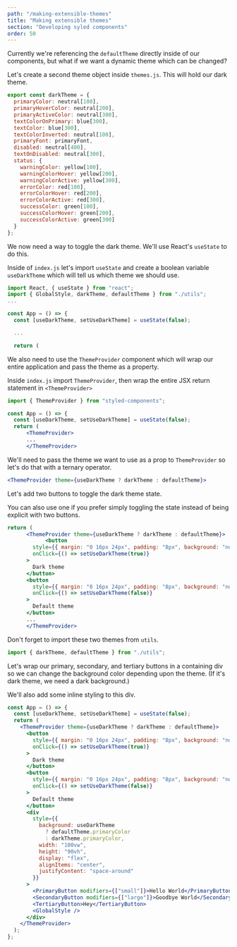 ```yaml
---
path: "/making-extensible-themes"
title: "Making extensible themes"
section: "Developing syled components"
order: 50
---
```


Currently we're referencing the `defaultTheme` directly inside of our components, but what if we want a dynamic theme which can be changed?

Let's create a second theme object inside `themes.js`. This will hold our dark theme.

```jsx
export const darkTheme = {
  primaryColor: neutral[100],
  primaryHoverColor: neutral[200],
  primaryActiveColor: neutral[300],
  textColorOnPrimary: blue[300],
  textColor: blue[300],
  textColorInverted: neutral[100],
  primaryFont: primaryFont,
  disabled: neutral[400],
  textOnDisabled: neutral[300],
  status: {
    warningColor: yellow[100],
    warningColorHover: yellow[200],
    warningColorActive: yellow[300],
    errorColor: red[100],
    errorColorHover: red[200],
    errorColorActive: red[300],
    successColor: green[100],
    successColorHover: green[200],
    successColorActive: green[300]
  }
};
```

We now need a way to toggle the dark theme. We'll use React's `useState` to do this.

Inside of `index.js` let's import `useState` and create a boolean variable `useDarkTheme` which will tell us which theme we should use.

```jsx
import React, { useState } from "react";
import { GlobalStyle, darkTheme, defaultTheme } from "./utils";
...

const App = () => {
  const [useDarkTheme, setUseDarkTheme] = useState(false);

  ...

  return (
```

We also need to use the `ThemeProvider` component which will wrap our entire application and pass the theme as a property.

Inside `index.js` import `ThemeProvider`, then wrap the entire JSX return statement in `<ThemeProvider>`

```jsx
import { ThemeProvider } from "styled-components";
```

```jsx
const App = () => {
  const [useDarkTheme, setUseDarkTheme] = useState(false);
  return (
	  <ThemeProvider>
	  ...
	  </ThemeProvider>
```

We'll need to pass the theme we want to use as a prop to `ThemeProvider` so let's do that with a ternary operator.

```jsx
<ThemeProvider theme={useDarkTheme ? darkTheme : defaultTheme}>
```

Let's add two buttons to toggle the dark theme state.

You can also use one if you prefer simply toggling the state instead of being explicit with two buttons.

```jsx
return (
	  <ThemeProvider theme={useDarkTheme ? darkTheme : defaultTheme}>
			<button
        style={{ margin: "0 16px 24px", padding: "8px", background: "none" }}
        onClick={() => setUseDarkTheme(true)}
      >
        Dark theme
      </button>
      <button
        style={{ margin: "0 16px 24px", padding: "8px", background: "none" }}
        onClick={() => setUseDarkTheme(false)}
      >
        Default theme
      </button>
      ...
	  </ThemeProvider>
```

Don't forget to import these two themes from `utils`.

```jsx
import { darkTheme, defaultTheme } from "./utils";
```

Let's wrap our primary, secondary, and tertiary buttons in a containing div so we can change the background color depending upon the theme. (If it's dark theme, we need a dark background.)

We'll also add some inline styling to this div.

```jsx
const App = () => {
  const [useDarkTheme, setUseDarkTheme] = useState(false);
  return (
    <ThemeProvider theme={useDarkTheme ? darkTheme : defaultTheme}>
      <button
        style={{ margin: "0 16px 24px", padding: "8px", background: "none" }}
        onClick={() => setUseDarkTheme(true)}
      >
        Dark theme
      </button>
      <button
        style={{ margin: "0 16px 24px", padding: "8px", background: "none" }}
        onClick={() => setUseDarkTheme(false)}
      >
        Default theme
      </button>
      <div
        style={{
          background: useDarkTheme
            ? defaultTheme.primaryColor
            : darkTheme.primaryColor,
          width: "100vw",
          height: "90vh",
          display: "flex",
          alignItems: "center",
          justifyContent: "space-around"
        }}
      >
        <PrimaryButton modifiers={["small"]}>Hello World</PrimaryButton>
        <SecondaryButton modifiers={["large"]}>Goodbye World</SecondaryButton>
        <TertiaryButton>Hey</TertiaryButton>
        <GlobalStyle />
      </div>
    </ThemeProvider>
  );
};
```
